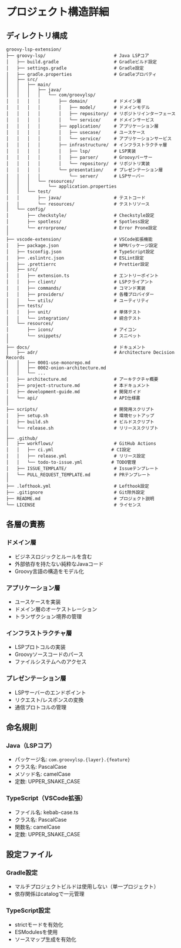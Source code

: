 # プロジェクト構造詳細

## ディレクトリ構成

```
groovy-lsp-extension/
├── groovy-lsp/                          # Java LSPコア
│   ├── build.gradle                     # Gradleビルド設定
│   ├── settings.gradle                  # Gradle設定
│   ├── gradle.properties                # Gradleプロパティ
│   ├── src/
│   │   ├── main/
│   │   │   ├── java/
│   │   │   │   └── com/groovylsp/
│   │   │   │       ├── domain/          # ドメイン層
│   │   │   │       │   ├── model/       # ドメインモデル
│   │   │   │       │   ├── repository/  # リポジトリインターフェース
│   │   │   │       │   └── service/     # ドメインサービス
│   │   │   │       ├── application/     # アプリケーション層
│   │   │   │       │   ├── usecase/     # ユースケース
│   │   │   │       │   └── service/     # アプリケーションサービス
│   │   │   │       ├── infrastructure/  # インフラストラクチャ層
│   │   │   │       │   ├── lsp/         # LSP実装
│   │   │   │       │   ├── parser/      # Groovyパーサー
│   │   │   │       │   └── repository/  # リポジトリ実装
│   │   │   │       └── presentation/    # プレゼンテーション層
│   │   │   │           └── server/      # LSPサーバー
│   │   │   └── resources/
│   │   │       └── application.properties
│   │   └── test/
│   │       ├── java/                    # テストコード
│   │       └── resources/               # テストリソース
│   └── config/
│       ├── checkstyle/                  # Checkstyle設定
│       ├── spotless/                    # Spotless設定
│       └── errorprone/                  # Error Prone設定
│
├── vscode-extension/                    # VSCode拡張機能
│   ├── package.json                     # NPMパッケージ設定
│   ├── tsconfig.json                    # TypeScript設定
│   ├── .eslintrc.json                   # ESLint設定
│   ├── .prettierrc                      # Prettier設定
│   ├── src/
│   │   ├── extension.ts                 # エントリーポイント
│   │   ├── client/                      # LSPクライアント
│   │   ├── commands/                    # コマンド実装
│   │   ├── providers/                   # 各種プロバイダー
│   │   └── utils/                       # ユーティリティ
│   ├── tests/
│   │   ├── unit/                        # 単体テスト
│   │   └── integration/                 # 統合テスト
│   └── resources/
│       ├── icons/                       # アイコン
│       └── snippets/                    # スニペット
│
├── docs/                                # ドキュメント
│   ├── adr/                             # Architecture Decision Records
│   │   ├── 0001-use-monorepo.md
│   │   ├── 0002-onion-architecture.md
│   │   └── ...
│   ├── architecture.md                  # アーキテクチャ概要
│   ├── project-structure.md             # 本ドキュメント
│   ├── development-guide.md             # 開発ガイド
│   └── api/                             # API仕様書
│
├── scripts/                             # 開発用スクリプト
│   ├── setup.sh                         # 環境セットアップ
│   ├── build.sh                         # ビルドスクリプト
│   └── release.sh                       # リリーススクリプト
│
├── .github/
│   ├── workflows/                       # GitHub Actions
│   │   ├── ci.yml                      # CI設定
│   │   ├── release.yml                  # リリース設定
│   │   └── todo-to-issue.yml           # TODO管理
│   ├── ISSUE_TEMPLATE/                  # Issueテンプレート
│   └── PULL_REQUEST_TEMPLATE.md         # PRテンプレート
│
├── .lefthook.yml                        # Lefthook設定
├── .gitignore                           # Git除外設定
├── README.md                            # プロジェクト説明
└── LICENSE                              # ライセンス
```

## 各層の責務

### ドメイン層
- ビジネスロジックとルールを含む
- 外部依存を持たない純粋なJavaコード
- Groovy言語の構造をモデル化

### アプリケーション層
- ユースケースを実装
- ドメイン層のオーケストレーション
- トランザクション境界の管理

### インフラストラクチャ層
- LSPプロトコルの実装
- Groovyソースコードのパース
- ファイルシステムへのアクセス

### プレゼンテーション層
- LSPサーバーのエンドポイント
- リクエスト/レスポンスの変換
- 通信プロトコルの管理

## 命名規則

### Java（LSPコア）
- パッケージ名: `com.groovylsp.{layer}.{feature}`
- クラス名: PascalCase
- メソッド名: camelCase
- 定数: UPPER_SNAKE_CASE

### TypeScript（VSCode拡張）
- ファイル名: kebab-case.ts
- クラス名: PascalCase
- 関数名: camelCase
- 定数: UPPER_SNAKE_CASE

## 設定ファイル

### Gradle設定
- マルチプロジェクトビルドは使用しない（単一プロジェクト）
- 依存関係はcatalogで一元管理

### TypeScript設定
- strictモードを有効化
- ESModulesを使用
- ソースマップ生成を有効化